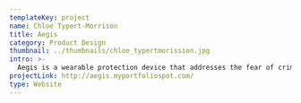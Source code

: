 ```yaml
---
templateKey: project
name: Chloe Typert-Morrison
title: Aegis
category: Product Design
thumbnail: ../thumbnails/chloe_typertmorission.jpg
intro: >-
  Aegis is a wearable protection device that addresses the fear of crime and rape in women and allows them to feel secure no matter where they are. The device is built into underwear and works on a tap to text system to send an alert and location to her chosen contacts, local authorities, school security, and venue security to ensure the closest people to the user are contacted and can help.
projectLink: http://aegis.myportfoliospot.com/
type: Website
---
```

